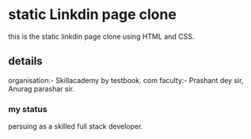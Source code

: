 # static Linkdin page clone <br>
this is the static linkdin page clone using HTML and CSS.
## details 
organisation:- Skillacademy by testbook. com
faculty:- Prashant dey sir,
        Anurag parashar sir.
### my status
persuing as a skilled full stack developer.
